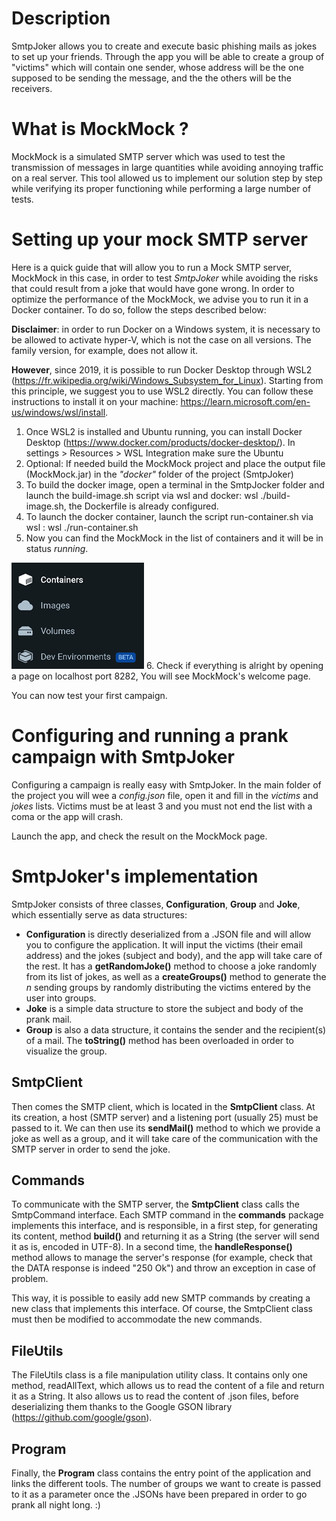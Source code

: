 # Description
SmtpJoker allows you to create and execute basic phishing mails as jokes to set up your friends.
Through the app you will be able to create a group of "victims" which will contain one sender, whose address will be the one supposed to be sending the message, and the
the others will be the receivers.

# What is MockMock ?
MockMock is a simulated SMTP server which was used to test the transmission of messages in large quantities while avoiding annoying traffic on a real server. This tool allowed us to implement our solution step by step while verifying its proper functioning while performing a large number of tests. 

# Setting up your mock SMTP server
Here is a quick guide that will allow you to run a Mock SMTP server, MockMock in this case, in order to test *SmtpJoker* while avoiding the risks that could result from a joke that would have gone wrong. 
In order to optimize the performance of the MockMock, we advise you to run it in a Docker container. To do so, follow the steps described below:

**Disclaimer**: in order to run Docker on a Windows system, it is necessary to be allowed to activate hyper-V, which is not the case on all versions. The family version, for example, does not allow it.

**However**, since 2019, it is possible to run Docker Desktop through WSL2 (https://fr.wikipedia.org/wiki/Windows_Subsystem_for_Linux). Starting from this principle, we suggest you to use WSL2 directly. You can follow these instructions to install it on your machine: https://learn.microsoft.com/en-us/windows/wsl/install.

1. Once WSL2 is installed and Ubuntu running, you can install Docker Desktop (https://www.docker.com/products/docker-desktop/). In settings > Resources > WSL Integration make sure the Ubuntu 
2. Optional: If needed build the MockMock project and place the output file (MockMock.jar) in the *"docker"* folder of the project (SmtpJoker)
3. To build the docker image, open a terminal in the SmtpJocker folder and launch the build-image.sh script via wsl and docker: wsl ./build-image.sh, the Dockerfile is already configured.
4. To launch the docker container, launch the script run-container.sh via wsl : wsl ./run-container.sh
5. Now you can find the MockMock in the list of containers and it will be in status *running*.

![img_1.png](img_1.png)
6. Check if everything is alright by opening a page on localhost port 8282, You will see MockMock's welcome page.

You can now test your first campaign.

# Configuring and running a prank campaign with SmtpJoker
Configuring a campaign is really easy with SmtpJoker.
In the main folder of the project you will wee a *config.json* file, open it and fill in the *victims* and *jokes* lists. Victims must be at least 3 and you must not end the list with a coma or the app will crash.

Launch the app, and check the result on the MockMock page.

# SmtpJoker's implementation
SmtpJoker consists of three classes, **Configuration**, **Group** and **Joke**, which essentially serve as data structures:

- **Configuration** is directly deserialized from a .JSON file and will allow you to configure the application. It will input the victims (their email address) and the jokes (subject and body), and the app will take care of the rest. It has a **getRandomJoke()** method to choose a joke randomly from its list of jokes, as well as a **createGroups()** method to generate the *n* sending groups by randomly distributing the victims entered by the user into groups.
- **Joke** is a simple data structure to store the subject and body of the prank mail.
- **Group** is also a data structure, it contains the sender and the recipient(s) of a mail. The **toString()** method has been overloaded in order to visualize the group. 

## SmtpClient
Then comes the SMTP client, which is located in the **SmtpClient** class. At its creation, a host (SMTP server) and a listening port (usually 25) must be passed to it. We can then use its **sendMail()** method to which we provide a joke as well as a group, and it will take care of the communication with the SMTP server in order to send the joke.

## Commands
To communicate with the SMTP server, the **SmtpClient** class calls the SmtpCommand interface. Each SMTP command in the **commands** package implements this interface, and is responsible, in a first step, for generating its content, method **build()** and returning it as a String (the server will send it as is, encoded in UTF-8). In a second time, the **handleResponse()** method allows to manage the server's response (for example, check that the DATA response is indeed "250 Ok") and throw an exception in case of problem.

This way, it is possible to easily add new SMTP commands by creating a new class that implements this interface. Of course, the SmtpClient class must then be modified to accommodate the new commands.

## FileUtils
The FileUtils class is a file manipulation utility class.
It contains only one method, readAllText, which allows us to read the content of a file and return it as a String. It also allows us to read the content of .json files, before deserializing them thanks to the Google GSON library (https://github.com/google/gson).

## Program
Finally, the **Program** class contains the entry point of the application and links the different tools. The number of groups we want to create is passed to it as a parameter once the .JSONs have been prepared in order to go prank all night long. :)
